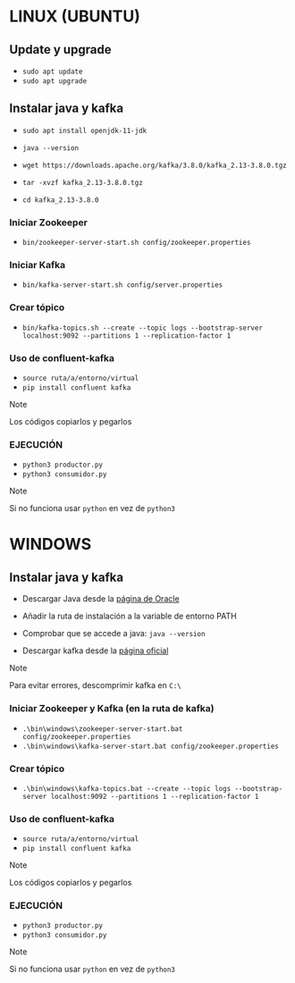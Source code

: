 # LINUX (UBUNTU)
## Update y upgrade
- `sudo apt update`
- `sudo apt upgrade`

## Instalar java y kafka
- `sudo apt install openjdk-11-jdk`
- `java --version`

- `wget https://downloads.apache.org/kafka/3.8.0/kafka_2.13-3.8.0.tgz`
- `tar -xvzf kafka_2.13-3.8.0.tgz`
- `cd kafka_2.13-3.8.0`

### Iniciar Zookeeper
- `bin/zookeeper-server-start.sh config/zookeeper.properties`

### Iniciar Kafka
- `bin/kafka-server-start.sh config/server.properties`

### Crear tópico
- `bin/kafka-topics.sh --create --topic logs --bootstrap-server localhost:9092 --partitions 1 --replication-factor 1`

### Uso de confluent-kafka
- `source ruta/a/entorno/virtual`
- `pip install confluent kafka`

> [!NOTE]
Los códigos copiarlos y pegarlos

### EJECUCIÓN
- `python3 productor.py`
- `python3 consumidor.py`

>[!NOTE]
Si no funciona usar `python` en vez de `python3`


# WINDOWS
## Instalar java y kafka
- Descargar Java desde la [página de Oracle](https://www.oracle.com/es/java/technologies/downloads/)
- Añadir la ruta de instalación a la variable de entorno PATH
- Comprobar que se accede a java: `java --version`

- Descargar kafka desde la [página oficial](https://kafka.apache.org/downloads)
> [!NOTE]
Para evitar errores, descomprimir kafka en `C:\`

### Iniciar Zookeeper y Kafka (en la ruta de kafka)
- `.\bin\windows\zookeeper-server-start.bat config/zookeeper.properties`
- `.\bin\windows\kafka-server-start.bat config/zookeeper.properties`

### Crear tópico
- `.\bin\windows\kafka-topics.bat --create --topic logs --bootstrap-server localhost:9092 --partitions 1 --replication-factor 1`

### Uso de confluent-kafka
- `source ruta/a/entorno/virtual`
- `pip install confluent kafka`

> [!NOTE]
Los códigos copiarlos y pegarlos

### EJECUCIÓN
- `python3 productor.py`
- `python3 consumidor.py`

>[!NOTE]
Si no funciona usar `python` en vez de `python3`

